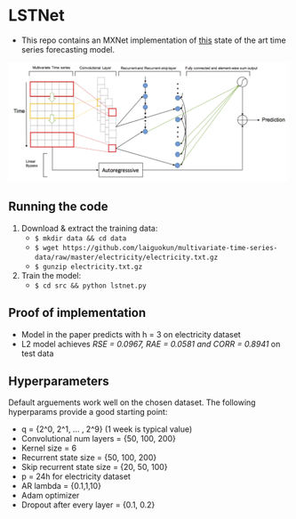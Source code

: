 # LSTNet

- This repo contains an MXNet implementation of [this](https://arxiv.org/pdf/1703.07015.pdf) state of the art time series forecasting model.

![](./docs/model_architecture.png)

## Running the code

1. Download & extract the training data: 
    - `$ mkdir data && cd data`
    - `$ wget https://github.com/laiguokun/multivariate-time-series-data/raw/master/electricity/electricity.txt.gz`
    - `$ gunzip electricity.txt.gz`
2. Train the model:
    - `$ cd src && python lstnet.py`

## Proof of implementation

- Model in the paper predicts with h = 3 on electricity dataset
- L2 model achieves *RSE = 0.0967, RAE = 0.0581 and CORR = 0.8941* on test data

## Hyperparameters

Default arguements work well on the chosen dataset. The following hyperparams provide a good starting point:

- q = {2^0, 2^1, ... , 2^9} (1 week is typical value)
- Convolutional num layers  = {50, 100, 200}
- Kernel size = 6
- Recurrent state size = {50, 100, 200}
- Skip recurrent state size = {20, 50, 100}
- p = 24h for electricity dataset
- AR lambda = {0.1,1,10}
- Adam optimizer
- Dropout after every layer =  {0.1, 0.2}


